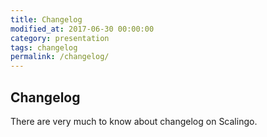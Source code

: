 ```yaml
---
title: Changelog
modified_at: 2017-06-30 00:00:00
category: presentation
tags: changelog
permalink: /changelog/
---
```


## Changelog

There are very much to know about changelog on Scalingo.
